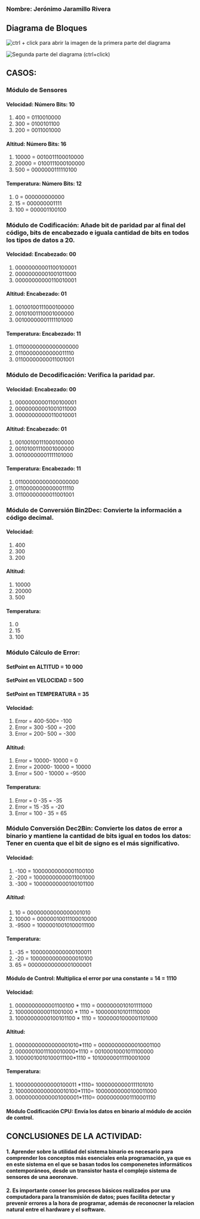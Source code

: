 ### Nombre: Jerónimo Jaramillo Rivera

## Diagrama de Bloques
![ctrl + click para abrir la imagen de la primera parte del diagrama](<DIAGRAMA1.png>)

![Segunda parte del diagrama (ctrl+click)](<DIAGRAMA2.png>)
## CASOS:
 ### Módulo de Sensores


#### Velocidad: Número Bits: 10
1. 400 = 0110010000
2. 300 = 0100101100
3. 200 = 0011001000
#### Altitud: Número Bits: 16
1. 10000 =  0010011100010000
2. 20000 =  0100111000100000
3. 500     =  0000000111110100
#### Temperatura: Número Bits: 12
1. 0     = 000000000000
2. 15   = 000000001111
3. 100 = 000001100100
### Módulo de Codificación:  Añade bit de paridad par al final del código, bits de encabezado e iguala cantidad de bits en todos los tipos de datos a 20.
#### Velocidad:  Encabezado: 00  
1. 00000000001100100001
2. 00000000001001011000
3. 00000000000110010001
#### Altitud: Encabezado: 01
1. 00100100111000100000
2. 00101001110001000000
3. 00100000001111101000

#### Temperatura: Encabezado: 11

1. 01100000000000000000
2. 01100000000000011110
3. 01100000000011001001


### Módulo de Decodificación: Verifica la paridad par.

#### Velocidad:  Encabezado: 00  
1. 00000000001100100001
2. 00000000001001011000
3. 00000000000110010001
#### Altitud: Encabezado: 01
1. 00100100111000100000
2. 00101001110001000000
3. 00100000001111101000

#### Temperatura: Encabezado: 11

1. 01100000000000000000
2. 01100000000000011110
3. 01100000000011001001

### Módulo de Conversión Bin2Dec: Convierte la información a código decimal.

#### Velocidad: 
1. 400
2. 300
3. 200 

#### Altitud: 
1. 10000
2. 20000
3. 500    
#### Temperatura: 
1. 0     
2. 15   
3. 100 

### Módulo Cálculo de Error: 
#### SetPoint en ALTITUD = 10 000  
#### SetPoint en VELOCIDAD = 500
#### SetPoint en TEMPERATURA = 35


#### Velocidad: 
1. Error = 400-500= -100
2. Error = 300 -500 = -200
3. Error = 200- 500 = -300
#### Altitud: 
1. Error = 10000- 10000 = 0
2. Error = 20000- 10000 = 10000
3. Error = 500 - 10000 = -9500    
#### Temperatura: 
1. Error = 0 -35 = -35     
2. Error = 15 -35 = -20   
3. Error = 100 - 35 = 65 


### Módulo Conversión Dec2Bin: Convierte los datos de error a binario y mantiene la cantidad de bits igual en todos los datos: Tener en cuenta que el bit de signo es el más significativo.

#### Velocidad: 
1. -100 = 10000000000001100100
2. -200 = 10000000000011001000
3. -300 = 10000000000100101100
##### Altitud: 
1. 10       = 00000000000000001010
2. 10000    = 00000010011100010000
3. -9500    = 10000010010100011100 
#### Temperatura: 
1. -35  =  10000000000000100011 
2. -20  =  10000000000000010100
3. 65   =  00000000000001000001

#### Módulo de Control: Multiplica el error por una constante = 14 = 1110

#### Velocidad: 
 1. 0000000000001100100  * 1110 = 0000000010101111000
 2. 1000000000011001000  * 1110 = 1000000101011110000
 3. 10000000000100101100 * 1110 = 10000001000001101000
#### Altitud: 
1. 00000000000000001010*1110 = 00000000000010001100
2. 00000010011100010000*1110  = 00100010001011100000
3. 10000010010100011100*1110  = 10100000011110001000
#### Temperatura: 
1. 10000000000000100011 *1110= 10000000000111101010
2. 10000000000000010100*1110= 10000000000100011000
3.  00000000000001000001*1110= 00000000001110001110


#### Módulo Codificación CPU: Envía los  datos en binario al módulo de acción de control.


## CONCLUSIONES DE LA ACTIVIDAD: 
#### 1. Aprender sobre la utilidad del sistema binario es necesario para comprender los conceptos más esenciales enla programación, ya que es en este sistema en el que se basan todos los componenetes informáticos contemporáneos, desde un transistor hasta el complejo sistema de sensores de una aeoronave.

#### 2. Es importante conoer los procesos básicos realizados por una computadora para la transmisión de datos; pues facilita detectar y prevenir errores a la hora de programar, además de reconocner la relacion natural entre el hardware y el software.

